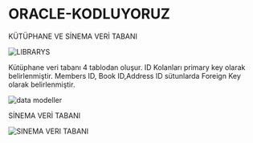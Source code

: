 # ORACLE-KODLUYORUZ
KÜTÜPHANE VE SİNEMA VERİ TABANI


![LIBRARYS](https://user-images.githubusercontent.com/71218414/101192422-16b10580-366c-11eb-8bcf-67242816724b.PNG)


Kütüphane veri tabanı 4 tablodan oluşur. ID Kolanları primary key olarak belirlenmiştir. Members ID, Book ID,Address ID sütunlarda Foreign Key olarak belirlenmiştir.


![data modeller](https://user-images.githubusercontent.com/71218414/101192522-3c3e0f00-366c-11eb-8744-470654faec6d.PNG)


SİNEMA VERİ TABANI


![SINEMA VERI TABANI](https://user-images.githubusercontent.com/71218414/101192807-a8b90e00-366c-11eb-95cb-342645e0d996.PNG)
